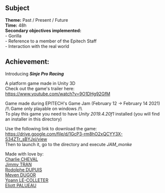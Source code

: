 ## Subject

**Theme:** Past / Present / Future   
**Time:** 48h  
**Secondary objectives implemented:**  
    - Gorilla  
    - Reference to a member of the Epitech Staff  
    - Interaction with the real world    

## Achievement:  
  
Introducing ***Sinje Pro Racing***  
  
A platform game made in Unity 3D  
Check out the game's trailer here:  
https://www.youtube.com/watch?v=9O1DHg92GfM  

Game made during EPITECH's Game Jam (February 12 -> February 14 2021)  
/!\ Game only playable on windows /!\  
To play this game you need to have *Unity 2019.4.20f1* installed (you will find an installer in this directory)  

Use the following link to download the game:  
https://drive.google.com/file/d/1GcP3-rm8hO2xQCYY3X-S34ZTr_sBYJxj/view  
Then to launch it, go to the directory and execute *JAM_monke*
  
Made with love by:    
[Charlie CHEVAL](https://github.com/Charlie50)  
[Jimmy TRAN](https://github.com/shynriu)  
[Rodolphe DUPUIS](https://github.com/RodolpheDupuis)  
[Meven DUGOR](https://github.com/Assurio)  
[Yoann LE-COLLETER](https://github.com/Zoujoko)  
[Eliott PALUEAU](https://github.com/EliottPal)  
